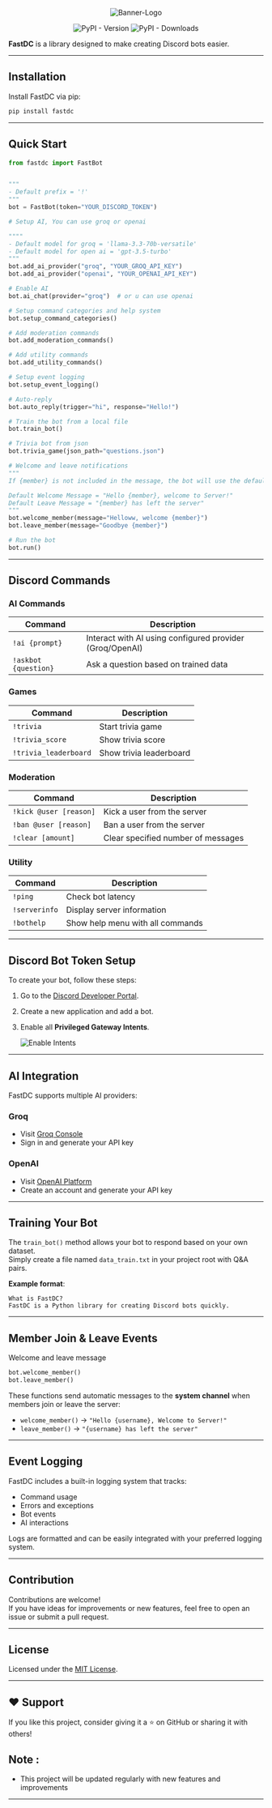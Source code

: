 <p align="center">
  <img src="/doc-ss/banner2.png" alt="Banner-Logo" />
</p>

<p align="center">
  <img src="https://img.shields.io/pypi/v/fastdc" alt="PyPI - Version" />
  <img src="https://static.pepy.tech/badge/fastdc" alt="PyPI - Downloads" />
</p>


**FastDC** is a library designed to make creating Discord bots easier.

---

## Installation

Install FastDC via pip:

```bash
pip install fastdc
```

---

## Quick Start

```python
from fastdc import FastBot


"""
- Default prefix = '!'
"""
bot = FastBot(token="YOUR_DISCORD_TOKEN")

# Setup AI, You can use groq or openai

""""
- Default model for groq = 'llama-3.3-70b-versatile'
- Default model for open ai = 'gpt-3.5-turbo'
"""
bot.add_ai_provider("groq", "YOUR_GROQ_API_KEY")
bot.add_ai_provider("openai", "YOUR_OPENAI_API_KEY")

# Enable AI 
bot.ai_chat(provider="groq")  # or u can use openai

# Setup command categories and help system
bot.setup_command_categories()

# Add moderation commands
bot.add_moderation_commands()

# Add utility commands
bot.add_utility_commands()

# Setup event logging
bot.setup_event_logging()

# Auto-reply
bot.auto_reply(trigger="hi", response="Hello!")

# Train the bot from a local file
bot.train_bot()  

# Trivia bot from json
bot.trivia_game(json_path="questions.json")

# Welcome and leave notifications
"""
If {member} is not included in the message, the bot will use the default welcome message.

Default Welcome Message = "Hello {member}, welcome to Server!"
Default Leave Message = "{member} has left the server"
"""
bot.welcome_member(message="Helloww, welcome {member}")
bot.leave_member(message="Goodbye {member}")

# Run the bot
bot.run()
```

---

## Discord Commands

### AI Commands
| Command            | Description                                              |
|--------------------|----------------------------------------------------------|
| `!ai {prompt}`     | Interact with AI using configured provider (Groq/OpenAI)  |
| `!askbot {question}` | Ask a question based on trained data                     |

### Games
| Command            | Description                                              |
|--------------------|----------------------------------------------------------|
| `!trivia`          | Start trivia game                                        |
| `!trivia_score`    | Show trivia score                                        |
| `!trivia_leaderboard` | Show trivia leaderboard                              |

### Moderation
| Command            | Description                                              |
|--------------------|----------------------------------------------------------|
| `!kick @user [reason]` | Kick a user from the server                          |
| `!ban @user [reason]`  | Ban a user from the server                           |
| `!clear [amount]`      | Clear specified number of messages                    |

### Utility
| Command            | Description                                              |
|--------------------|----------------------------------------------------------|
| `!ping`            | Check bot latency                                        |
| `!serverinfo`      | Display server information                              |
| `!bothelp`         | Show help menu with all commands                        |

---

## Discord Bot Token Setup

To create your bot, follow these steps:

1. Go to the [Discord Developer Portal](https://discord.com/developers/applications).
2. Create a new application and add a bot.
3. Enable all **Privileged Gateway Intents**.

   ![Enable Intents](/doc-ss/intents.png)

---

## AI Integration

FastDC supports multiple AI providers:

### Groq
- Visit [Groq Console](https://console.groq.com/)
- Sign in and generate your API key

### OpenAI
- Visit [OpenAI Platform](https://platform.openai.com/)
- Create an account and generate your API key

---

## Training Your Bot

The `train_bot()` method allows your bot to respond based on your own dataset.  
Simply create a file named `data_train.txt` in your project root with Q&A pairs.

**Example format**:
```
What is FastDC?
FastDC is a Python library for creating Discord bots quickly.
```

---

## Member Join & Leave Events

Welcome and leave message

```python
bot.welcome_member()
bot.leave_member()
```

These functions send automatic messages to the **system channel** when members join or leave the server:

- `welcome_member()` → `"Hello {username}, Welcome to Server!"`
- `leave_member()` → `"{username} has left the server"`

---

## Event Logging

FastDC includes a built-in logging system that tracks:
- Command usage
- Errors and exceptions
- Bot events
- AI interactions

Logs are formatted and can be easily integrated with your preferred logging system.

---

## Contribution

Contributions are welcome!  
If you have ideas for improvements or new features, feel free to open an issue or submit a pull request.

---

## License

Licensed under the [MIT License](LICENSE).

---

## ❤️ Support

If you like this project, consider giving it a ⭐ on GitHub or sharing it with others!

<!-- ## 🌐 Website Documentation -->
<!-- [FastDC Website](https://fastdc.vercel.app/) -->

## Note : 
- This project will be updated regularly with new features and improvements
---